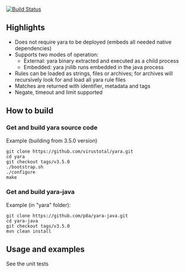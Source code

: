 [![Build Status](https://travis-ci.org/p8a/yara-java.svg)](https://travis-ci.org/p8a/yara-java)

Highlights
------------
- Does not require yara to be deployed (embeds all needed native dependencies)
- Supports two modes of operation:
  - External: yara binary extracted and executed as a child process
  - Embedded: yara jnilib runs embedded in the java process
- Rules can be loaded as strings, files or archives; for archives will recursively look for and load all yara rule files
- Matches are returned with identifier, metadata and tags
- Negate, timeout and limit supported


How to build 
------------  

### Get and build yara source code

Example (building from 3.5.0 version)

```
git clone https://github.com/virustotal/yara.git
cd yara
git checkout tags/v3.5.0
./bootstrap.sh
./configure
make
```

### Get and build yara-java

Example (in "yara" folder):

```
git clone https://github.com/p8a/yara-java.git
cd yara-java
git checkout tags/v3.5.0
mvn clean install
```

Usage and examples
------------------

See the unit tests
